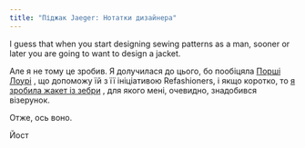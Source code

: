 ```yaml
---
title: "Піджак Jaeger: Нотатки дизайнера"
---
```


I guess that when you start designing sewing patterns as a man, sooner or later you are going to want to design a jacket.

Але я не тому це зробив. Я долучилася до цього, бо пообіцяла [Порші Лоурі](https://www.instagram.com/portialawrie/) , що допоможу їй з її ініціативою Refashioners, і якщо коротко, то [я зробила жакет із зебри](blog/the-refashioners-2017/) , для якого мені, очевидно, знадобився візерунок.


Отже, ось воно.

Йост
